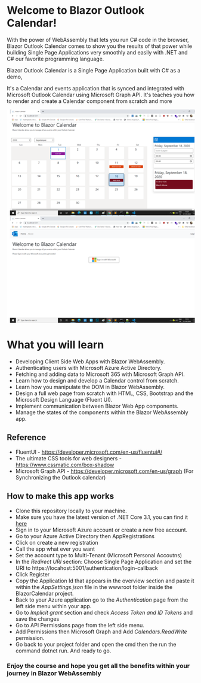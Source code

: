 # Welcome to Blazor Outlook Calendar!

With the power of WebAssembly that lets you run C# code in the browser, Blazor Outlook Calendar comes to show you the results of that power while building Single Page Applications very smoothly and easily with .NET and C# our favorite programming language.

Blazor Outlook Calendar is a Single Page Application built with C# as a demo, 

It's a Calendar and events application that is synced and integrated with Microsoft Outlook Calendar using Microsoft Graph API.
It's teaches you how to render and create a Calendar component from scratch and more

![The Main App UI for authenticated users](https://github.com/girishgodage/BlazorCalendar/blob/master/Design/Assets/Images/BlazorCalendar2.png)
![App UI for not authenticated users](https://github.com/girishgodage/BlazorCalendar/blob/master/Design/Assets/Images/BlazorCalendar1.png)

# What you will learn

 - Developing Client Side Web Apps with Blazor WebAssembly.
 - Authenticating users with Microsoft Azure Active Directory.
 - Fetching and adding data to Microsoft 365 with Microsoft Graph API.
 - Learn how to design and develop a Calendar control from scratch.
 - Learn how you manipulate the DOM in Blazor WebAssembly.
 - Design a full web page from scratch with HTML, CSS, Bootstrap and the Microsoft Design Language (Fluent UI).
 - Implement communication between Blazor Web App components.
 - Manage the states of the components within the Blazor WebAssembly app. 

## Reference
- FluentUI - https://developer.microsoft.com/en-us/fluentui#/
- The ultimate CSS tools for web designers - https://www.cssmatic.com/box-shadow
- Microsoft Graph API - https://developer.microsoft.com/en-us/graph  (For Synchronizing the Outlook calendar)

## How to make this app works

 - Clone this repository locally to your machine.
 - Make sure you have the latest version of .NET Core 3.1, you can find it [here](https://dotnet.microsoft.com/download) 
 - Sign in to your Microsoft Azure account or create a new free account.
 - Go to your Azure Active Directory then AppRegistrations 
 - Click on create a new registration
 - Call the app what ever you want 
 - Set the account type to Multi-Tenant (Microsoft Personal Accoutns)
 - In the  *Redirect URI*  section: Choose Single Page Application and set the URI to https://locahost:5001/authentication/login-callback
 - Click Register
 - Copy the Application Id that appears in the overview section and paste it within the *AppSettings.json* file in the wwwroot folder inside the BlazorCalendar project.
 - Back to your Azure application go to the *Authentication* page from the left side menu within your app.
 - Go to *Implicit grant* section and check *Access Token and ID Tokens* and save the changes 
 - Go to API Permissions page from the left side menu.
 - Add Permissions then Microsoft Graph and Add *Calendars.ReadWrite* permission.
 - Go back to your project folder and open the cmd then the run the command dotnet run. 
 And ready to go.

### Enjoy the course and hope you get all the benefits within your journey in Blazor WebAssembly 
